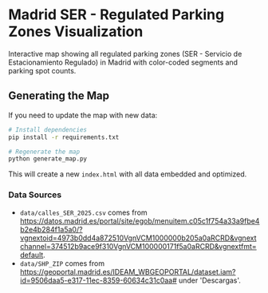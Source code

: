 # Madrid SER - Regulated Parking Zones Visualization

Interactive map showing all regulated parking zones (SER - Servicio de Estacionamiento Regulado) in Madrid with color-coded segments and parking spot counts.


## Generating the Map

If you need to update the map with new data:

```bash
# Install dependencies
pip install -r requirements.txt

# Regenerate the map
python generate_map.py
```

This will create a new `index.html` with all data embedded and optimized.


### Data Sources

- `data/calles_SER_2025.csv` comes from
https://datos.madrid.es/portal/site/egob/menuitem.c05c1f754a33a9fbe4b2e4b284f1a5a0/?vgnextoid=4973b0dd4a872510VgnVCM1000000b205a0aRCRD&vgnextchannel=374512b9ace9f310VgnVCM100000171f5a0aRCRD&vgnextfmt=default.
- `data/SHP_ZIP` comes from https://geoportal.madrid.es/IDEAM_WBGEOPORTAL/dataset.iam?id=9506daa5-e317-11ec-8359-60634c31c0aa# under 'Descargas'.
